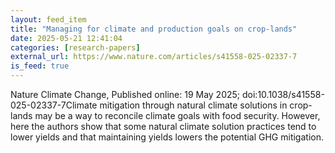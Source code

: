 ```yaml
---
layout: feed_item
title: "Managing for climate and production goals on crop-lands"
date: 2025-05-21 12:41:04
categories: [research-papers]
external_url: https://www.nature.com/articles/s41558-025-02337-7
is_feed: true
---
```


Nature Climate Change, Published online: 19 May 2025; doi:10.1038/s41558-025-02337-7Climate mitigation through natural climate solutions in crop-lands may be a way to reconcile climate goals with food security. However, here the authors show that some natural climate solution practices tend to lower yields and that maintaining yields lowers the potential GHG mitigation.
